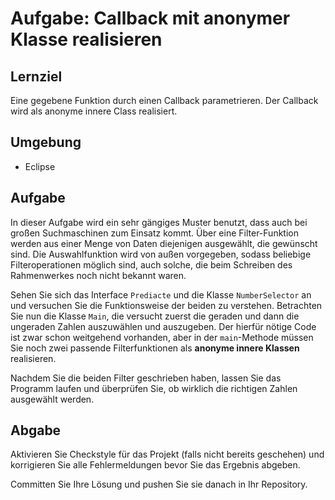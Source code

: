 # Aufgabe: Callback mit anonymer Klasse realisieren

## Lernziel

Eine gegebene Funktion durch einen Callback parametrieren. Der Callback wird als anonyme innere Class realisiert.


## Umgebung

  * Eclipse


## Aufgabe

In dieser Aufgabe wird ein sehr gängiges Muster benutzt, dass auch bei großen Suchmaschinen zum Einsatz kommt. Über eine Filter-Funktion werden aus einer Menge von Daten diejenigen ausgewählt, die gewünscht sind. Die Auswahlfunktion wird von außen vorgegeben, sodass beliebige Filteroperationen möglich sind, auch solche, die beim Schreiben des Rahmenwerkes noch nicht bekannt waren.

Sehen Sie sich das Interface `Prediacte` und die Klasse `NumberSelector` an und versuchen Sie die Funktionsweise der beiden zu verstehen. Betrachten Sie nun die Klasse `Main`, die versucht zuerst die geraden und dann die ungeraden Zahlen auszuwählen und auszugeben. Der hierfür nötige Code ist zwar schon weitgehend vorhanden, aber in der `main`-Methode müssen Sie noch zwei passende Filterfunktionen als **anonyme innere Klassen** realisieren.

Nachdem Sie die beiden Filter geschrieben haben, lassen Sie das Programm laufen und überprüfen Sie, ob wirklich die richtigen Zahlen ausgewählt werden.


## Abgabe

Aktivieren Sie Checkstyle für das Projekt (falls nicht bereits geschehen) und korrigieren Sie alle Fehlermeldungen bevor Sie das Ergebnis abgeben.

Committen Sie Ihre Lösung und pushen Sie sie danach in Ihr Repository.
